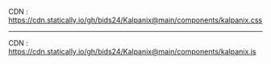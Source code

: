 CDN : https://cdn.statically.io/gh/bids24/Kalpanix@main/components/kalpanix.css

----------------------------------------------------------------------------------------------
CDN : https://cdn.statically.io/gh/bids24/Kalpanix@main/components/kalpanix.js
